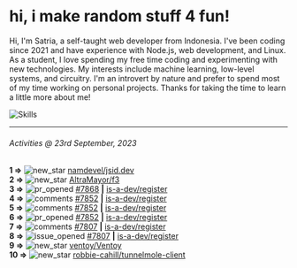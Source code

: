 # hi, i make random stuff 4 fun!

Hi, I'm Satria, a self-taught web developer from Indonesia. I've been coding since 2021 and have experience with Node.js, web development, and Linux. As a student, I love spending my free time coding and experimenting with new technologies. My interests include machine learning, low-level systems, and circuitry. I'm an introvert by nature and prefer to spend most of my time working on personal projects. Thanks for taking the time to learn a little more about me!

![Skills](https://skillicons.dev/icons?i=md,py,raspberrypi,replit,neovim,vercel,bash,express,vite,vue,firebase,linux,nodejs,vscode,github,twitter,ts,html,css,js,discord,git&theme=dark)

---

<!--RECENT_ACTIVITY:last_update-->
###### Activities @ 23rd September, 2023
<!--RECENT_ACTIVITY:last_update_end-->

<!--RECENT_ACTIVITY:start-->
**1 =>** ![new_star](https://cdn.jsdelivr.net/gh/Readme-Workflows/Readme-Icons@main/icons/octicons/StarredRepositoryYellow.svg) [namdevel/jsid.dev](https://github.com/namdevel/jsid.dev)<br>
**2 =>** ![new_star](https://cdn.jsdelivr.net/gh/Readme-Workflows/Readme-Icons@main/icons/octicons/StarredRepositoryYellow.svg) [AltraMayor/f3](https://github.com/AltraMayor/f3)<br>
**3 =>** ![pr_opened](https://cdn.jsdelivr.net/gh/Readme-Workflows/Readme-Icons@main/icons/octicons/PullRequestOpened.svg) [#7868](https://github.com/is-a-dev/register/pull/7868) **|** [is-a-dev/register](https://github.com/is-a-dev/register)<br>
**4 =>** ![comments](https://cdn.jsdelivr.net/gh/Readme-Workflows/Readme-Icons@main/icons/octicons/Comment.svg) [#7852](https://github.com/is-a-dev/register/pull/7852#issuecomment-1721373565) **|** [is-a-dev/register](https://github.com/is-a-dev/register)<br>
**5 =>** ![comments](https://cdn.jsdelivr.net/gh/Readme-Workflows/Readme-Icons@main/icons/octicons/Comment.svg) [#7852](https://github.com/is-a-dev/register/pull/7852#issuecomment-1721367585) **|** [is-a-dev/register](https://github.com/is-a-dev/register)<br>
**6 =>** ![pr_opened](https://cdn.jsdelivr.net/gh/Readme-Workflows/Readme-Icons@main/icons/octicons/PullRequestOpened.svg) [#7852](https://github.com/is-a-dev/register/pull/7852) **|** [is-a-dev/register](https://github.com/is-a-dev/register)<br>
**7 =>** ![comments](https://cdn.jsdelivr.net/gh/Readme-Workflows/Readme-Icons@main/icons/octicons/Comment.svg) [#7807](https://github.com/is-a-dev/register/issues/7807#issuecomment-1717412328) **|** [is-a-dev/register](https://github.com/is-a-dev/register)<br>
**8 =>** ![issue_opened](https://cdn.jsdelivr.net/gh/Readme-Workflows/Readme-Icons@main/icons/octicons/IssueOpened.svg) [#7807](https://github.com/is-a-dev/register/issues/7807) **|** [is-a-dev/register](https://github.com/is-a-dev/register)<br>
**9 =>** ![new_star](https://cdn.jsdelivr.net/gh/Readme-Workflows/Readme-Icons@main/icons/octicons/StarredRepositoryYellow.svg) [ventoy/Ventoy](https://github.com/ventoy/Ventoy)<br>
**10 =>** ![new_star](https://cdn.jsdelivr.net/gh/Readme-Workflows/Readme-Icons@main/icons/octicons/StarredRepositoryYellow.svg) [robbie-cahill/tunnelmole-client](https://github.com/robbie-cahill/tunnelmole-client)<br>
<!--RECENT_ACTIVITY:end-->
